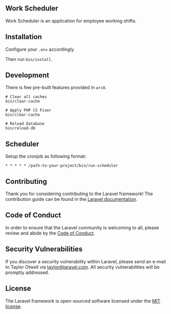 ## Work Scheduler

Work Scheduler is an application for employee working shifts.

## Installation

Configure your `.env` accordingly.

Then run `bin/install`.

## Development

There is few pre-built features provided in `arc8`.

```
# Clear all caches
bin/clear-cache

# Apply PHP CS Fixer
bin/clear-cache

# Reload Database
bin/reload-db
```

## Scheduler

Setup the cronjob as following format:

```
* * * * * /path-to-your-project/bin/run-scheduler
```

## Contributing

Thank you for considering contributing to the Laravel framework! The contribution guide can be found in the [Laravel documentation](https://laravel.com/docs/contributions).

## Code of Conduct

In order to ensure that the Laravel community is welcoming to all, please review and abide by the [Code of Conduct](https://laravel.com/docs/contributions#code-of-conduct).

## Security Vulnerabilities

If you discover a security vulnerability within Laravel, please send an e-mail to Taylor Otwell via [taylor@laravel.com](mailto:taylor@laravel.com). All security vulnerabilities will be promptly addressed.

## License

The Laravel framework is open-sourced software licensed under the [MIT license](https://opensource.org/licenses/MIT).
